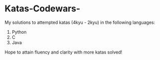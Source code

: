 # Katas-Codewars-

My solutions to attempted katas (4kyu - 2kyu) in the following languages:
1. Python
2. C
3. Java

Hope to attain fluency and clarity with more katas solved!
